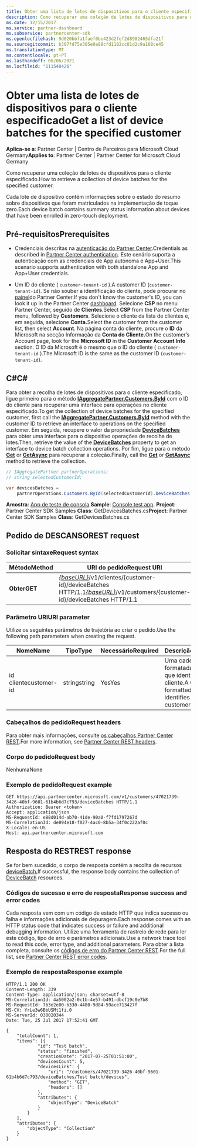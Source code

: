 ```yaml
---
title: Obter uma lista de lotes de dispositivos para o cliente especificado
description: Como recuperar uma coleção de lotes de dispositivos para o cliente especificado.
ms.date: 12/15/2017
ms.service: partner-dashboard
ms.subservice: partnercenter-sdk
ms.openlocfilehash: 9d020bbfa1faef0be423d2fef2d8982465dfa21f
ms.sourcegitcommit: b307fd75e305e0a88cfd1182cc01d2c9a108ce45
ms.translationtype: MT
ms.contentlocale: pt-PT
ms.lasthandoff: 06/06/2021
ms.locfileid: "111548426"
---
```

# <a name="get-a-list-of-device-batches-for-the-specified-customer"></a><span data-ttu-id="5797d-103">Obter uma lista de lotes de dispositivos para o cliente especificado</span><span class="sxs-lookup"><span data-stu-id="5797d-103">Get a list of device batches for the specified customer</span></span>

<span data-ttu-id="5797d-104">**Aplica-se a**: Partner Center | Centro de Parceiros para Microsoft Cloud Germany</span><span class="sxs-lookup"><span data-stu-id="5797d-104">**Applies to**: Partner Center | Partner Center for Microsoft Cloud Germany</span></span>

<span data-ttu-id="5797d-105">Como recuperar uma coleção de lotes de dispositivos para o cliente especificado.</span><span class="sxs-lookup"><span data-stu-id="5797d-105">How to retrieve a collection of device batches for the specified customer.</span></span>

<span data-ttu-id="5797d-106">Cada lote de dispositivo contém informações sobre o estado do resumo sobre dispositivos que foram matriculados na implementação de toque zero.</span><span class="sxs-lookup"><span data-stu-id="5797d-106">Each device batch contains summary status information about devices that have been enrolled in zero-touch deployment.</span></span>

## <a name="prerequisites"></a><span data-ttu-id="5797d-107">Pré-requisitos</span><span class="sxs-lookup"><span data-stu-id="5797d-107">Prerequisites</span></span>

- <span data-ttu-id="5797d-108">Credenciais descritas na [autenticação do Partner Center](partner-center-authentication.md).</span><span class="sxs-lookup"><span data-stu-id="5797d-108">Credentials as described in [Partner Center authentication](partner-center-authentication.md).</span></span> <span data-ttu-id="5797d-109">Este cenário suporta a autenticação com as credenciais de App autónoma e App+User.</span><span class="sxs-lookup"><span data-stu-id="5797d-109">This scenario supports authentication with both standalone App and App+User credentials.</span></span>

- <span data-ttu-id="5797d-110">Um ID do cliente ( `customer-tenant-id` ).</span><span class="sxs-lookup"><span data-stu-id="5797d-110">A customer ID (`customer-tenant-id`).</span></span> <span data-ttu-id="5797d-111">Se não souber a identificação do cliente, pode procurar no [painel](https://partner.microsoft.com/dashboard)do Partner Center.</span><span class="sxs-lookup"><span data-stu-id="5797d-111">If you don't know the customer's ID, you can look it up in the Partner Center [dashboard](https://partner.microsoft.com/dashboard).</span></span> <span data-ttu-id="5797d-112">Selecione **CSP** no menu Partner Center, seguido de **Clientes**.</span><span class="sxs-lookup"><span data-stu-id="5797d-112">Select **CSP** from the Partner Center menu, followed by **Customers**.</span></span> <span data-ttu-id="5797d-113">Selecione o cliente da lista de clientes e, em seguida, selecione **Conta.**</span><span class="sxs-lookup"><span data-stu-id="5797d-113">Select the customer from the customer list, then select **Account**.</span></span> <span data-ttu-id="5797d-114">Na página conta do cliente, procure o **ID** da Microsoft na secção Informação da **Conta do Cliente.**</span><span class="sxs-lookup"><span data-stu-id="5797d-114">On the customer’s Account page, look for the **Microsoft ID** in the **Customer Account Info** section.</span></span> <span data-ttu-id="5797d-115">O ID da Microsoft é o mesmo que o ID do cliente ( `customer-tenant-id` ).</span><span class="sxs-lookup"><span data-stu-id="5797d-115">The Microsoft ID is the same as the customer ID  (`customer-tenant-id`).</span></span>

## <a name="c"></a><span data-ttu-id="5797d-116">C\#</span><span class="sxs-lookup"><span data-stu-id="5797d-116">C\#</span></span>

<span data-ttu-id="5797d-117">Para obter a recolha de lotes de dispositivos para o cliente especificado, ligue primeiro para o método [**IAggregatePartner.Customers.ById**](/dotnet/api/microsoft.store.partnercenter.customers.icustomercollection.byid) com o ID do cliente para recuperar uma interface para operações no cliente especificado.</span><span class="sxs-lookup"><span data-stu-id="5797d-117">To get the collection of device batches for the specified customer, first call the [**IAggregatePartner.Customers.ById**](/dotnet/api/microsoft.store.partnercenter.customers.icustomercollection.byid) method with the customer ID to retrieve an interface to operations on the specified customer.</span></span> <span data-ttu-id="5797d-118">Em seguida, recupere o valor da propriedade [**DeviceBatches**](/dotnet/api/microsoft.store.partnercenter.customers.icustomer.devicebatches) para obter uma interface para o dispositivo operações de recolha de lotes.</span><span class="sxs-lookup"><span data-stu-id="5797d-118">Then, retrieve the value of the [**DeviceBatches**](/dotnet/api/microsoft.store.partnercenter.customers.icustomer.devicebatches) property to get an interface to device batch collection operations.</span></span> <span data-ttu-id="5797d-119">Por fim, ligue para o método [**Get**](/dotnet/api/microsoft.store.partnercenter.devicesdeployment.idevicesbatchcollection.get) or [**GetAsync**](/dotnet/api/microsoft.store.partnercenter.devicesdeployment.idevicesbatchcollection.getasync) para recuperar a coleção.</span><span class="sxs-lookup"><span data-stu-id="5797d-119">Finally, call the [**Get**](/dotnet/api/microsoft.store.partnercenter.devicesdeployment.idevicesbatchcollection.get) or [**GetAsync**](/dotnet/api/microsoft.store.partnercenter.devicesdeployment.idevicesbatchcollection.getasync) method to retrieve the collection.</span></span>

``` csharp
// IAggregatePartner partnerOperations;
// string selectedCustomerId;

var devicesBatches =
    partnerOperations.Customers.ById(selectedCustomerId).DeviceBatches.Get();
```

<span data-ttu-id="5797d-120">**Amostra**: [App de teste de consola](console-test-app.md).</span><span class="sxs-lookup"><span data-stu-id="5797d-120">**Sample**: [Console test app](console-test-app.md).</span></span> <span data-ttu-id="5797d-121">**Project**: Partner Center SDK Samples **Class**: GetDevicesBatches.cs</span><span class="sxs-lookup"><span data-stu-id="5797d-121">**Project**: Partner Center SDK Samples **Class**: GetDevicesBatches.cs</span></span>

## <a name="rest-request"></a><span data-ttu-id="5797d-122">Pedido de DESCANSO</span><span class="sxs-lookup"><span data-stu-id="5797d-122">REST request</span></span>

### <a name="request-syntax"></a><span data-ttu-id="5797d-123">Solicitar sintaxe</span><span class="sxs-lookup"><span data-stu-id="5797d-123">Request syntax</span></span>

| <span data-ttu-id="5797d-124">Método</span><span class="sxs-lookup"><span data-stu-id="5797d-124">Method</span></span>  | <span data-ttu-id="5797d-125">URI do pedido</span><span class="sxs-lookup"><span data-stu-id="5797d-125">Request URI</span></span>                                                                                   |
|---------|-----------------------------------------------------------------------------------------------|
| <span data-ttu-id="5797d-126">**Obter**</span><span class="sxs-lookup"><span data-stu-id="5797d-126">**GET**</span></span> | <span data-ttu-id="5797d-127">[*{baseURL}*](partner-center-rest-urls.md)/v1/clientes/{customer-id}/deviceBatches HTTP/1.1</span><span class="sxs-lookup"><span data-stu-id="5797d-127">[*{baseURL}*](partner-center-rest-urls.md)/v1/customers/{customer-id}/deviceBatches HTTP/1.1</span></span> |

### <a name="uri-parameter"></a><span data-ttu-id="5797d-128">Parâmetro URI</span><span class="sxs-lookup"><span data-stu-id="5797d-128">URI parameter</span></span>

<span data-ttu-id="5797d-129">Utilize os seguintes parâmetros de trajetória ao criar o pedido.</span><span class="sxs-lookup"><span data-stu-id="5797d-129">Use the following path parameters when creating the request.</span></span>

| <span data-ttu-id="5797d-130">Nome</span><span class="sxs-lookup"><span data-stu-id="5797d-130">Name</span></span>        | <span data-ttu-id="5797d-131">Tipo</span><span class="sxs-lookup"><span data-stu-id="5797d-131">Type</span></span>   | <span data-ttu-id="5797d-132">Necessário</span><span class="sxs-lookup"><span data-stu-id="5797d-132">Required</span></span> | <span data-ttu-id="5797d-133">Descrição</span><span class="sxs-lookup"><span data-stu-id="5797d-133">Description</span></span>                                           |
|-------------|--------|----------|-------------------------------------------------------|
| <span data-ttu-id="5797d-134">id cliente</span><span class="sxs-lookup"><span data-stu-id="5797d-134">customer-id</span></span> | <span data-ttu-id="5797d-135">string</span><span class="sxs-lookup"><span data-stu-id="5797d-135">string</span></span> | <span data-ttu-id="5797d-136">Yes</span><span class="sxs-lookup"><span data-stu-id="5797d-136">Yes</span></span>      | <span data-ttu-id="5797d-137">Uma cadeia formatada pelo GUID que identifica o cliente.</span><span class="sxs-lookup"><span data-stu-id="5797d-137">A GUID-formatted string that identifies the customer.</span></span> |

### <a name="request-headers"></a><span data-ttu-id="5797d-138">Cabeçalhos do pedido</span><span class="sxs-lookup"><span data-stu-id="5797d-138">Request headers</span></span>

<span data-ttu-id="5797d-139">Para obter mais informações, consulte [os cabeçalhos Partner Center REST](headers.md).</span><span class="sxs-lookup"><span data-stu-id="5797d-139">For more information, see [Partner Center REST headers](headers.md).</span></span>

### <a name="request-body"></a><span data-ttu-id="5797d-140">Corpo do pedido</span><span class="sxs-lookup"><span data-stu-id="5797d-140">Request body</span></span>

<span data-ttu-id="5797d-141">Nenhuma</span><span class="sxs-lookup"><span data-stu-id="5797d-141">None</span></span>

### <a name="request-example"></a><span data-ttu-id="5797d-142">Exemplo de pedido</span><span class="sxs-lookup"><span data-stu-id="5797d-142">Request example</span></span>

```http
GET https://api.partnercenter.microsoft.com/v1/customers/47021739-3426-40bf-9601-61b4b6d7c793/deviceBatches HTTP/1.1
Authorization: Bearer <token>
Accept: application/json
MS-RequestId: e88d014d-ab70-41de-90a0-f7fd1797267d
MS-CorrelationId: de894e18-f027-4ac0-8b5a-34f0c222af0c
X-Locale: en-US
Host: api.partnercenter.microsoft.com
```

## <a name="rest-response"></a><span data-ttu-id="5797d-143">Resposta do REST</span><span class="sxs-lookup"><span data-stu-id="5797d-143">REST response</span></span>

<span data-ttu-id="5797d-144">Se for bem sucedido, o corpo de resposta contém a recolha de recursos [deviceBatch.](device-deployment-resources.md#devicebatch)</span><span class="sxs-lookup"><span data-stu-id="5797d-144">If successful, the response body contains the collection of [DeviceBatch](device-deployment-resources.md#devicebatch) resources.</span></span>

### <a name="response-success-and-error-codes"></a><span data-ttu-id="5797d-145">Códigos de sucesso e erro de resposta</span><span class="sxs-lookup"><span data-stu-id="5797d-145">Response success and error codes</span></span>

<span data-ttu-id="5797d-146">Cada resposta vem com um código de estado HTTP que indica sucesso ou falha e informações adicionais de depuragem.</span><span class="sxs-lookup"><span data-stu-id="5797d-146">Each response comes with an HTTP status code that indicates success or failure and additional debugging information.</span></span> <span data-ttu-id="5797d-147">Utilize uma ferramenta de rastreio de rede para ler este código, tipo de erro e parâmetros adicionais.</span><span class="sxs-lookup"><span data-stu-id="5797d-147">Use a network trace tool to read this code, error type, and additional parameters.</span></span> <span data-ttu-id="5797d-148">Para obter a lista completa, consulte os [códigos de erro do Partner Center REST](error-codes.md).</span><span class="sxs-lookup"><span data-stu-id="5797d-148">For the full list, see [Partner Center REST error codes](error-codes.md).</span></span>

### <a name="response-example"></a><span data-ttu-id="5797d-149">Exemplo de resposta</span><span class="sxs-lookup"><span data-stu-id="5797d-149">Response example</span></span>

```http
HTTP/1.1 200 OK
Content-Length: 339
Content-Type: application/json; charset=utf-8
MS-CorrelationId: 4a5002a2-0c1b-4e57-b491-dbcf19c0e7b8
MS-RequestId: 7b3e2e00-b330-4480-9d84-59ace713427f
MS-CV: YrLe3w6BbUSMt1fi.0
MS-ServerId: 030020344
Date: Tue, 25 Jul 2017 17:52:41 GMT

{
    "totalCount": 1,
    "items": [{
            "id": "Test batch",
            "status": "finished",
            "creationDate": "2017-07-25T01:51:00",
            "devicesCount": 5,
            "devicesLink": {
                "uri": "/customers/47021739-3426-40bf-9601-61b4b6d7c793/deviceBatches/Test batch/devices",
                "method": "GET",
                "headers": []
            },
            "attributes": {
                "objectType": "DeviceBatch"
            }
        }
    ],
    "attributes": {
        "objectType": "Collection"
    }
}
```
